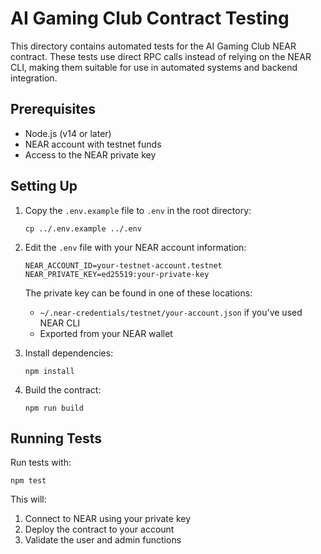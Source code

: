 # AI Gaming Club Contract Testing

This directory contains automated tests for the AI Gaming Club NEAR contract. These tests use direct RPC calls instead of relying on the NEAR CLI, making them suitable for use in automated systems and backend integration.

## Prerequisites

- Node.js (v14 or later)
- NEAR account with testnet funds
- Access to the NEAR private key

## Setting Up

1. Copy the `.env.example` file to `.env` in the root directory:
   ```
   cp ../.env.example ../.env
   ```

2. Edit the `.env` file with your NEAR account information:
   ```
   NEAR_ACCOUNT_ID=your-testnet-account.testnet
   NEAR_PRIVATE_KEY=ed25519:your-private-key
   ```

   The private key can be found in one of these locations:
   - `~/.near-credentials/testnet/your-account.json` if you've used NEAR CLI
   - Exported from your NEAR wallet

3. Install dependencies:
   ```
   npm install
   ```

4. Build the contract:
   ```
   npm run build
   ```

## Running Tests

Run tests with:

```
npm test
```

This will:
1. Connect to NEAR using your private key
2. Deploy the contract to your account
3. Validate the user and admin functions
